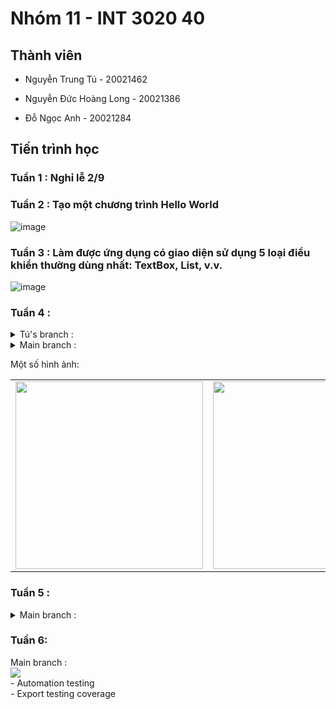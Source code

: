 # Nhóm 11 - INT 3020 40

## Thành viên

- Nguyễn Trung Tú - 20021462

- Nguyễn Đức Hoàng Long - 20021386

- Đỗ Ngọc Anh - 20021284

## Tiến trình học

### Tuần 1 : Nghỉ lễ 2/9
### Tuần 2 : Tạo một chương trình Hello World

![image](https://user-images.githubusercontent.com/72114667/190576826-11f333ec-97d3-4dde-a9a9-e31fc643294a.png)

### Tuần 3 : Làm được ứng dụng có giao diện sử dụng 5 loại điều khiển thường dùng nhất: TextBox, List, v.v.

![image](https://user-images.githubusercontent.com/72114667/191903040-e3a4bb05-5a9c-4a94-806d-df716948f216.gif)

### Tuần 4 : 

<details><summary>Tú's branch :</summary>
<p>
 <img src='https://user-images.githubusercontent.com/78422523/193197409-34ce4c95-eed1-4844-a7dc-1d83544329c0.gif'></img><br/>
- Add the new AppBar <br/>
- WIP AddingPage, can not input user data yet
</p>
</details>

<details><summary>Main branch :</summary>
<p>
 <img src='https://user-images.githubusercontent.com/72114667/193205648-3ef068f8-f062-41cd-923b-a3f022c0a9c9.gif'></img><br/>
- Add introduction pages<br/>
- Add login page<br/>
- Add verify mail page<br/>
- Add reset password page<br/>
- Add sign up page<br/>
- Add login method by Firebase_auth (by email and password)
</p>
</details>

Một số hình ảnh:

<table>
<tr>
<td><img src="https://user-images.githubusercontent.com/72114667/193218683-9625b7a3-17d1-4e72-9757-f1b9b812d1cc.png" height="300"></td>
<td><img src="https://user-images.githubusercontent.com/72114667/193218728-7845bb7b-a4f5-410f-b4cd-a431f6b37107.png" height="300"></td>
<td><img src="https://user-images.githubusercontent.com/72114667/193218775-bb471574-7233-4ddd-96df-96d45448df85.png" height="300"></td>
<td><img src="https://user-images.githubusercontent.com/72114667/193218829-75f094e1-b4fc-460d-bb90-3a49112f1cdb.png" height="300"></td>
</tr>
</table>

### Tuần 5 : 

<details>
<p> <summary>Main branch :</summary>
 <img src='https://user-images.githubusercontent.com/72114667/194480610-6ab47b19-e29b-4e3c-9a96-9d5642cba3eb.gif'></img><br/>
- Add verify screen <br/>
- Add transaction screen <br/>
- Add verify method via email address <br/>
- New screens : <br/>

<table>
<tr>
<td><img src="https://user-images.githubusercontent.com/72114667/194478629-967556ca-a655-4222-b198-c8cfab7ec49d.png" height="300"></td>
<td><img src="https://user-images.githubusercontent.com/72114667/194478746-2d2af2ed-5ba1-489f-a888-afe3a8599aec.png" height="300"></td>
</tr>
</table>
</p>
</details>

### Tuần 6:
<p> Main branch :<br/>
 <img src='https://user-images.githubusercontent.com/72114667/198518189-103078d1-bdf0-4469-845b-0a37e652e434.png'></img><br/>
- Automation testing <br/>
- Export testing coverage <br/>
</p>
